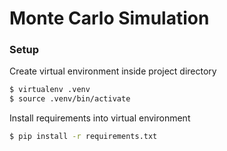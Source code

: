 # Monte Carlo Simulation

### Setup

Create virtual environment inside project directory

```bash
$ virtualenv .venv
$ source .venv/bin/activate
```

Install requirements into virtual environment

```bash
$ pip install -r requirements.txt
```

